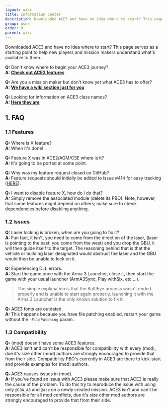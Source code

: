 ```yaml
---
layout: wiki
title: Information center
description: Downloaded ACE3 and have no idea where to start? This page serves as a document to help new players get started with things or get an answer to some of your questions.
group: user
order: 0
parent: wiki
---
```


Downloaded ACE3 and have no idea where to start? This page serves as a starting point to help new players and mission makers understand what's available to them.

**Q:** Don't know where to begin your ACE3 journey?  
**A:** [**Check out ACE3 features**](http://ace3mod.com/wiki/feature/)

**Q:** Are you a mission maker but don't know yet what ACE3 has to offer?  
**A:** [**We have a wiki section just for you**](http://ace3mod.com/wiki/missionmaker/)

**Q:** Looking for information on ACE3 class names?  
**A:** [**Here they are**](http://ace3mod.com/wiki/missionmaker/class-names.html)

## 1. FAQ
### 1.1 Features
**Q:** Where is X feature?  
**A:** When it's done!

**Q:** Feature X was in ACE2/AGM/CSE where is it?  
**A:** It's going to be ported at some point.

**Q:** Why was my feature request closed on GitHub?  
**A:** Feature requests should initially be added to issue #414 for easy tracking ([HERE](https://github.com/acemod/ACE3/issues/414/)).

**Q:** I want to disable feature X, how do I do that?  
**A:** Simply remove the associated module (delete its PBO). Note, however, that some features might depend on others; make sure to check dependencies before disabling anything.

### 1.2 Issues
**Q:** Laser locking is broken, when are you going to fix it?  
**A:** Fun fact, it isn't, you need to come from the direction of the laser, (laser is pointing to the east, you come from the west) and you drop the GBU, it will then guide itself to the target. The reasoning behind that is that the vehicle or building laser designated would obstruct the laser and the GBU would then be unable to lock on it.

**Q:** Experiencing DLL errors.  
**A:** Start the game once with the Arma 3 Launcher, close it, then start the game with your usual launcher (ArmA3Sync, Play withSix, etc &hellip;).  
>The simple explanation is that the BattlEye process wasn't ended properly and is unable to start again properly, launching it with the Arma 3 Launcher is the only known solution to fix it.

**Q:** ACE3 fonts are outdated.  
**A:** This happens because you have file patching enabled, restart your game without the `-FilePatching` param.

### 1.3 Compatibility
**Q:** (mod) doesn't have some ACE3 features.  
**A:** ACE3 isn't and can't be responsible for compatibility with every (mod), due it's size other (mod) authors are strongly encouraged to provide that from their side. Compatibility PBO's currently in ACE3 are there to kick-start and provide examples for (mod) authors.

**Q:** ACE3 causes issues in (mod).  
**A:** If you've found an issue with ACE3 please make sure that ACE3 is really the cause of the problem. To do this try to reproduce the issue with using only `@CBA_A3` and `@ace` on a newly created mission. ACE3 isn't and can't be responsible for all mod conflicts, due it's size other mod authors are strongly encouraged to provide that from their side.
